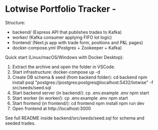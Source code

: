 # Lotwise Portfolio Tracker -


Structure:
- backend/ (Express API that publishes trades to Kafka)
- worker/ (Kafka consumer applying FIFO lot logic)
- frontend/ (Next.js app with trade form, positions and P&L pages)
- docker-compose.yml (Postgres + Zookeeper + Kafka)

Quick start (Linux/macOS/Windows with Docker Desktop):
1. Extract the archive and open the folder in VSCode.
2. Start infrastructure:
   docker-compose up -d
3. Create DB schema & seed (from backend folder):
   cd backend
   npm install
   psql "postgres://postgres:postgres@localhost:5432/lotwise" -f src/seeds/seed.sql
4. Start backend server (in backend/):
   cp .env.example .env
   npm start
5. Start worker (in worker/):
   cp .env.example .env
   npm start
6. Start frontend (in frontend/):
   cd frontend
   npm install
   npm run dev
7. Open frontend at http://localhost:3000

See full README inside backend/src/seeds/seed.sql for schema and seeded trades.
